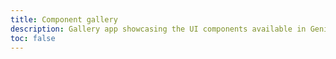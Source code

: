 ```yaml
---
title: Component gallery
description: Gallery app showcasing the UI components available in Genie and code snippets to use them.
toc: false
---
```


<IframeLoader src="https://gallery.hosting.genieframework.com/
" />
